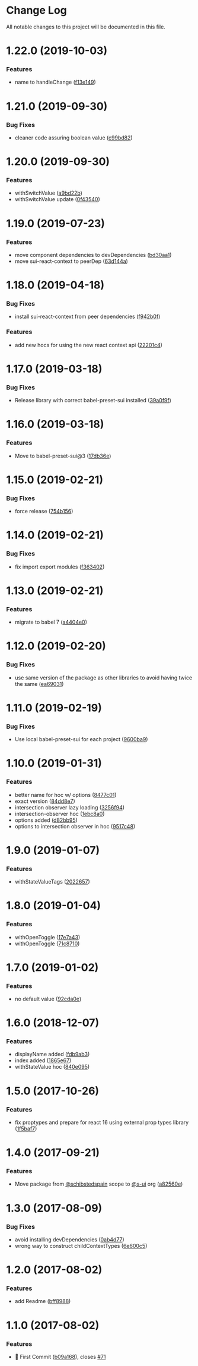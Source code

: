 # Change Log

All notable changes to this project will be documented in this file.

<a name="1.22.0"></a>
# 1.22.0 (2019-10-03)


### Features

* name to handleChange ([f13e149](https://github.com/SUI-Components/sui/commit/f13e149))



<a name="1.21.0"></a>
# 1.21.0 (2019-09-30)


### Bug Fixes

* cleaner code assuring boolean value ([c99bd82](https://github.com/SUI-Components/sui/commit/c99bd82))



<a name="1.20.0"></a>
# 1.20.0 (2019-09-30)


### Features

* withSwitchValue ([a9bd22b](https://github.com/SUI-Components/sui/commit/a9bd22b))
* withSwitchValue update ([0f43540](https://github.com/SUI-Components/sui/commit/0f43540))



<a name="1.19.0"></a>
# 1.19.0 (2019-07-23)


### Features

* move component dependencies to devDependencies ([bd30aa1](https://github.com/SUI-Components/sui/commit/bd30aa1))
* move sui-react-context to peerDep ([63d144a](https://github.com/SUI-Components/sui/commit/63d144a))



<a name="1.18.0"></a>
# 1.18.0 (2019-04-18)


### Bug Fixes

* install sui-react-context from peer dependencies ([f942b0f](https://github.com/SUI-Components/sui/commit/f942b0f))


### Features

* add new hocs for using the new react context api ([22201c4](https://github.com/SUI-Components/sui/commit/22201c4))



<a name="1.17.0"></a>
# 1.17.0 (2019-03-18)


### Bug Fixes

* Release library with correct babel-preset-sui installed ([39a0f9f](https://github.com/SUI-Components/sui/commit/39a0f9f))



<a name="1.16.0"></a>
# 1.16.0 (2019-03-18)


### Features

* Move to babel-preset-sui@3 ([17db36e](https://github.com/SUI-Components/sui/commit/17db36e))



<a name="1.15.0"></a>
# 1.15.0 (2019-02-21)


### Bug Fixes

* force release ([754b156](https://github.com/SUI-Components/sui/commit/754b156))



<a name="1.14.0"></a>
# 1.14.0 (2019-02-21)


### Bug Fixes

* fix import export modules ([f363402](https://github.com/SUI-Components/sui/commit/f363402))



<a name="1.13.0"></a>
# 1.13.0 (2019-02-21)


### Features

* migrate to babel 7 ([a4404e0](https://github.com/SUI-Components/sui/commit/a4404e0))



<a name="1.12.0"></a>
# 1.12.0 (2019-02-20)


### Bug Fixes

* use same version of the package as other libraries to avoid having twice the same ([ea69031](https://github.com/SUI-Components/sui/commit/ea69031))



<a name="1.11.0"></a>
# 1.11.0 (2019-02-19)


### Bug Fixes

* Use local babel-preset-sui for each project ([9600ba9](https://github.com/SUI-Components/sui/commit/9600ba9))



<a name="1.10.0"></a>
# 1.10.0 (2019-01-31)


### Features

* better name for hoc w/ options ([8477c01](https://github.com/SUI-Components/sui/commit/8477c01))
* exact version ([84dd8e7](https://github.com/SUI-Components/sui/commit/84dd8e7))
* intersection observer lazy loading ([3256f94](https://github.com/SUI-Components/sui/commit/3256f94))
* intersection-observer hoc ([1ebc8a0](https://github.com/SUI-Components/sui/commit/1ebc8a0))
* options added ([d82bb95](https://github.com/SUI-Components/sui/commit/d82bb95))
* options to intersection observer in hoc ([9517c48](https://github.com/SUI-Components/sui/commit/9517c48))



<a name="1.9.0"></a>
# 1.9.0 (2019-01-07)


### Features

* withStateValueTags ([2022657](https://github.com/SUI-Components/sui/commit/2022657))



<a name="1.8.0"></a>
# 1.8.0 (2019-01-04)


### Features

* withOpenToggle ([17e7a43](https://github.com/SUI-Components/sui/commit/17e7a43))
* withOpenToggle ([71c8710](https://github.com/SUI-Components/sui/commit/71c8710))



<a name="1.7.0"></a>
# 1.7.0 (2019-01-02)


### Features

* no default value ([92cda0e](https://github.com/SUI-Components/sui/commit/92cda0e))



<a name="1.6.0"></a>
# 1.6.0 (2018-12-07)


### Features

* displayName added ([fdb9ab3](https://github.com/SUI-Components/sui/commit/fdb9ab3))
* index added ([1865e67](https://github.com/SUI-Components/sui/commit/1865e67))
* withStateValue hoc ([840e095](https://github.com/SUI-Components/sui/commit/840e095))



<a name="1.5.0"></a>
# 1.5.0 (2017-10-26)


### Features

* fix proptypes and prepare for react 16 using external prop types library ([1f5baf7](https://github.com/SUI-Components/sui/commit/1f5baf7))



<a name="1.4.0"></a>
# 1.4.0 (2017-09-21)


### Features

* Move package from [@schibstedspain](https://github.com/schibstedspain) scope to [@s-ui](https://github.com/s-ui) org ([a82560e](https://github.com/SUI-Components/sui/commit/a82560e))



<a name="1.3.0"></a>
# 1.3.0 (2017-08-09)


### Bug Fixes

* avoid installing devDependencies ([0ab4d77](https://github.com/SUI-Components/sui/commit/0ab4d77))
* wrong way to construct childContextTypes ([6e600c5](https://github.com/SUI-Components/sui/commit/6e600c5))



<a name="1.2.0"></a>
# 1.2.0 (2017-08-02)


### Features

* add Readme ([bff8988](https://github.com/SUI-Components/sui/commit/bff8988))



<a name="1.1.0"></a>
# 1.1.0 (2017-08-02)


### Features

* 🌈 First Commit ([b09a168](https://github.com/SUI-Components/sui/commit/b09a168)), closes [#71](https://github.com/SUI-Components/sui/issues/71)



